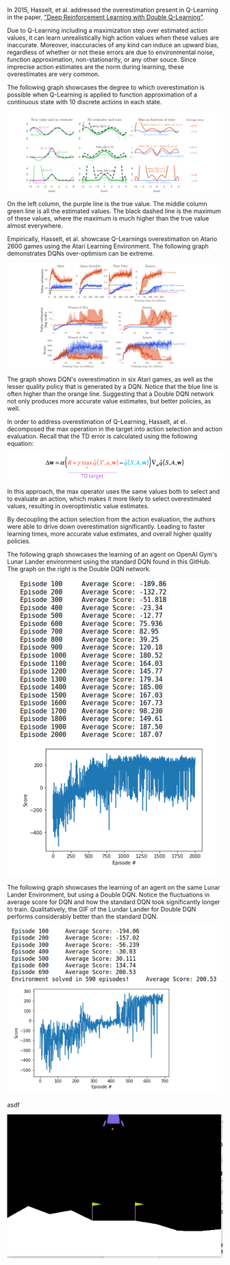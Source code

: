 
In 2015, Hasselt, et al. addressed the overestimation present in Q-Learning in the paper, ["Deep Reinforcement Learning with Double Q-Learning"](https://arxiv.org/pdf/1509.06461.pdf).

Due to Q-Learning including a maximization step over estimated action values, it can learn unrealistically high action values when these values are inaccurate. Moreover, inaccuracies of any kind can induce an upward bias, regardless of whether or not these errors are due to environmental noise, function approximation, non-stationarity, or any other souce. Since imprecise action estimates are the norm during learning, these overestimates are very common. 

The following graph showcases the degree to which overestimation is possible when Q-Learning is applied to function approximation of a continuous state with 10 discrete actions in each state. 


![Alt text](images/dqn_overestimation.PNG)


On the left column, the purple line is the true value. The middle column green line is all the estimated values. The black dashed line is the maximum of these values, where the maximum is much higher than the true value almost everywhere. 

Empirically, Hasselt, et al. showcase Q-Learnings overestimation on Atario 2600 games using the Atari Learning Environment. The following graph demonstrates DQNs over-optimism can be extreme. 


![Alt text](images/atari_graph.PNG)


The graph shows DQN's overestimation in six Atari games, as well as the lesser quality policy that is generated by a DQN. Notice that the blue line is often higher than the orange line. Suggesting that a Double DQN network not only produces more accurate value estimates, but better policies, as well.

In order to address overestimation of Q-Learning, Hasselt, at el. decomposed the max operation in the target into action selection and action evaluation. Recall that the TD error is calculated using the following equation: 

![Alt text](images/td_target.PNG)

In this approach, the max operator uses the same values both to select and to evaluate an action, which makes it more likely to select overestimated values, resulting in overoptimistic value estimates. 

By decoupling the action selection from the action evaluation, the authors were able to drive down overestimation significantly. Leading to faster learning times, more accurate value estimates, and overall higher quality policies. 

The following graph showcases the learning of an agent on OpenAI Gym's Lunar Lander environment using the standard DQN found in this GitHub. The graph on the right is the Double DQN network. 


![Alt text](images/dqn_training.png)


The following graph showcases the learning of an agent on the same Lunar Lander Environment, but using a Double DQN. Notice the fluctuations in average score for DQN and how the standard DQN took significantly longer to train. Qualitatively, the GIF of the Lundar Lander for Double DQN performs considerably better than the standard DQN.


 ![Alt text](images/ddqn_training_graph.png)
 
 
 asdf

![](images/lunar_lander_ddqn.gif)


